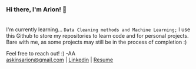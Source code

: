 ### Hi there, I'm Arion! 👋<br><br>

I'm currently learning... `Data Cleaning methods and Machine Learning;`
I use this Github to store my repositories to learn code and for personal projects.<br>
Bare with me, as some projects may still be in the process of completion :)<br>


Feel free to reach out! :) -AA  <br>
askinsarion@gmail.com |
[Linkedin](https://www.linkedin.com/in/arionaskins2021/) | [Resume](https://go.umd.edu/arion_askins_resume)
